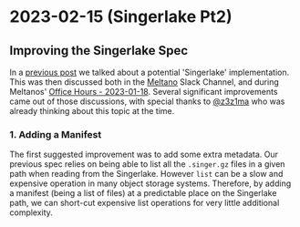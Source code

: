 # 2023-02-15 (Singerlake Pt2)

## Improving the Singerlake Spec

In a [previous post](blog/2023-01-17.md) we talked about a potential 'Singerlake' implementation.
This was then discussed both in the [Meltano](https://meltano.com) Slack Channel, and during Meltanos' [Office Hours - 2023-01-18](https://www.youtube.com/watch?v=Q20EOoXN8f0).
Several significant improvements came out of those discussions, with special thanks to [@z3z1ma](https://github.com/z3z1ma) who was already thinking about this topic at the time.

### 1. Adding a Manifest

The first suggested improvement was to add some extra metadata.
Our previous spec relies on being able to list all the `.singer.gz` files in a given path when reading from the Singerlake.
However `list` can be a slow and expensive operation in many object storage systems.
Therefore, by adding a manifest (being a list of files) at a predictable place on the Singerlake path, we can short-cut expensive list operations for very little additional complexity.
